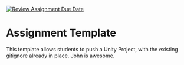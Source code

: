 [![Review Assignment Due Date](https://classroom.github.com/assets/deadline-readme-button-22041afd0340ce965d47ae6ef1cefeee28c7c493a6346c4f15d667ab976d596c.svg)](https://classroom.github.com/a/3xK_bg2-)
# Assignment Template
This template allows students to push a Unity Project, with the existing gitignore already in place.
John is awesome.
